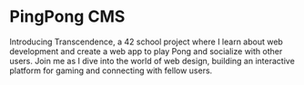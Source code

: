 # PingPong CMS
Introducing Transcendence, a 42 school project where I learn about web development and create a web app to play Pong and socialize with other users. Join me as I dive into the world of web design, building an interactive platform for gaming and connecting with fellow users.
